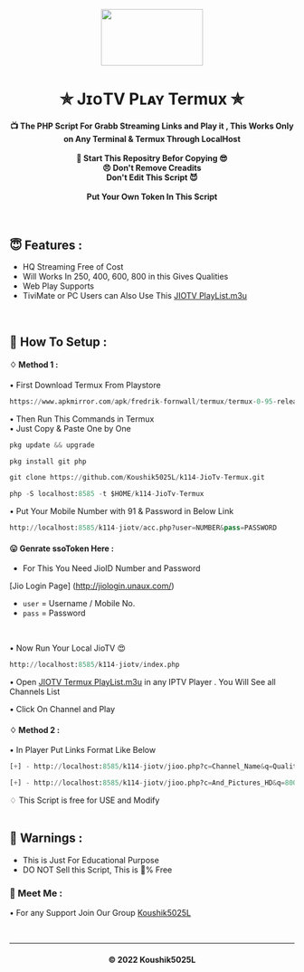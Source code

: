 
<p align="center"><img src="https://images.firstpost.com/wp-content/uploads/2020/07/jio-tvplus-1280.jpg" width="180" height="100"></p>

<h1 align='center'>✯ JɪᴏTV Pʟᴀʏ Termux ✯</h1>

<!-- DO NOT EDIT FILE AND ADD YOU NAME HERE AND PUBLISH -->
<!-- © 2022 Koushik5025L -->

<h4 align='center'>📺 The PHP Script For Grabb Streaming Links and Play it , This Works Only on Any Terminal & Termux Through LocalHost <br><br>🌟 Start This Repositry Befor Copying 😎<br>😠 Don't Remove Creadits<br>Don't Edit This Script 😈<br><br>Put Your Own Token In This Script</h4>
<br>

<h2>😇 Features :</h2>

- HQ Streaming Free of Cost <br>
- Will Works In 250, 400, 600, 800 in this Gives Qualities
- Web Play Supports
- TiviMate or PC Users can Also Use This [JIOTV PlayList.m3u](https://github.com/Koushik5025L/k114-JioTv-Termux/blob/main/k114-jiotv/k114-playlist.m3u)


<br>
<h2>🍁 How To Setup : </h2>

#### ♢ Method 1 :

• First Download Termux From Playstore <br>

  ```py
 https://www.apkmirror.com/apk/fredrik-fornwall/termux/termux-0-95-release/termux-0-95-android-apk-download/download/?forcebaseapk 

  ```

• Then Run This Commands in Termux <br>
• Just Copy & Paste One by One <br>

```py
pkg update && upgrade
```

```py
pkg install git php
```

```py
git clone https://github.com/Koushik5025L/k114-JioTv-Termux.git
```

```py
php -S localhost:8585 -t $HOME/k114-JioTv-Termux
```
  
  
• Put Your Mobile Number with 91 & Password in Below Link <br>

```py
http://localhost:8585/k114-jiotv/acc.php?user=NUMBER&pass=PASSWORD
```

#### 😛 Genrate ssoToken Here :

- For This You Need JioID Number and Password

[Jio Login Page] (http://jiologin.unaux.com/)
 
- `user` = Username / Mobile No.
- `pass` = Password

<br>

• Now Run Your Local JioTV 😍<br>

  ```py
 http://localhost:8585/k114-jiotv/index.php
  ```

• Open [JIOTV Termux PlayList.m3u](https://raw.githubusercontent.com/Koushik5025L/k114-JioTv-Termux/main/sneh-jiotv/playlist.m3u) in any IPTV Player . You Will See all Channels List <br>

• Click On Channel and Play <br>

#### ♢ Method 2 :

• In Player Put Links Format Like Below

  ```py
  [+] - http://localhost:8585/k114-jiotv/jioo.php?c=Channel_Name&q=Quality
  
  [+] - http://localhost:8585/k114-jiotv/jioo.php?c=And_Pictures_HD&q=800
  
  ```
  
   ♢ This Script is free for USE and Modify</b><br><br>

<h2>🚸 Warnings :</h2>

- This is Just For Educational Purpose
- DO NOT Sell this Script, This is 💯% Free

<h3>🤗 Meet Me : </h3>

• For any Support Join Our Group [Koushik5025L](https://t.me/k114iptv433482)<br>

<br>


---
<h4 align='center'>© 2022 Koushik5025L</h4>

<!-- DO NOT REMOVE THIS CREDIT 🤬 🤬 -->










